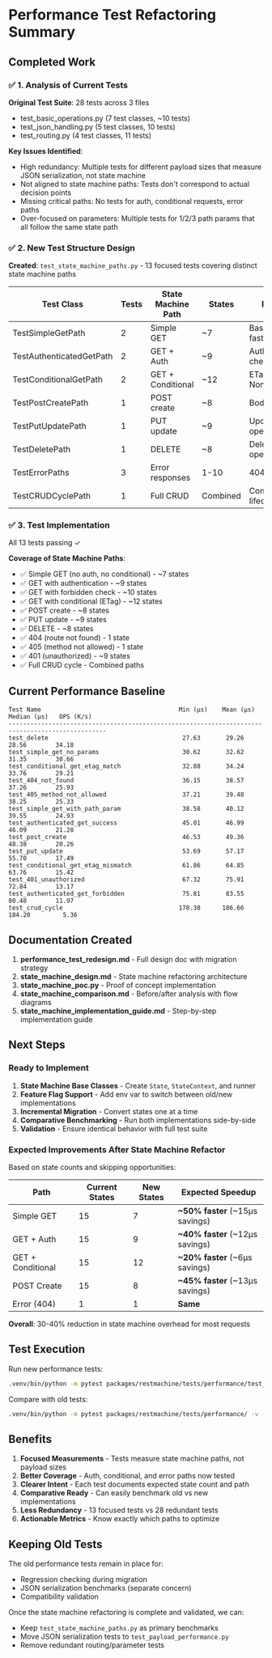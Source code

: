 # Performance Test Refactoring Summary

## Completed Work

### ✅ 1. Analysis of Current Tests

**Original Test Suite**: 28 tests across 3 files
- test_basic_operations.py (7 test classes, ~10 tests)
- test_json_handling.py (5 test classes, 10 tests)
- test_routing.py (4 test classes, 11 tests)

**Key Issues Identified**:
- High redundancy: Multiple tests for different payload sizes that measure JSON serialization, not state machine
- Not aligned to state machine paths: Tests don't correspond to actual decision points
- Missing critical paths: No tests for auth, conditional requests, error paths
- Over-focused on parameters: Multiple tests for 1/2/3 path params that all follow the same state path

### ✅ 2. New Test Structure Design

**Created**: `test_state_machine_paths.py` - 13 focused tests covering distinct state machine paths

| Test Class | Tests | State Machine Path | States | Purpose |
|------------|-------|-------------------|---------|---------|
| TestSimpleGetPath | 2 | Simple GET | ~7 | Baseline, fastest path |
| TestAuthenticatedGetPath | 2 | GET + Auth | ~9 | Auth/forbidden checks |
| TestConditionalGetPath | 2 | GET + Conditional | ~12 | ETag/If-None-Match |
| TestPostCreatePath | 1 | POST create | ~8 | Body parsing |
| TestPutUpdatePath | 1 | PUT update | ~9 | Update operations |
| TestDeletePath | 1 | DELETE | ~8 | Delete operations |
| TestErrorPaths | 3 | Error responses | 1-10 | 404, 405, 401 |
| TestCRUDCyclePath | 1 | Full CRUD | Combined | Complete lifecycle |

### ✅ 3. Test Implementation

All 13 tests passing ✓

**Coverage of State Machine Paths**:
- ✅ Simple GET (no auth, no conditional) - ~7 states
- ✅ GET with authentication - ~9 states
- ✅ GET with forbidden check - ~10 states
- ✅ GET with conditional (ETag) - ~12 states
- ✅ POST create - ~8 states
- ✅ PUT update - ~9 states
- ✅ DELETE - ~8 states
- ✅ 404 (route not found) - 1 state
- ✅ 405 (method not allowed) - 1 state
- ✅ 401 (unauthorized) - ~9 states
- ✅ Full CRUD cycle - Combined paths

## Current Performance Baseline

```
Test Name                                      Min (µs)    Mean (µs)   Median (µs)   OPS (K/s)
-------------------------------------------------------------------------------------------------
test_delete                                     27.63       29.26        28.56        34.18
test_simple_get_no_params                       30.62       32.62        31.35        30.66
test_conditional_get_etag_match                 32.88       34.24        33.76        29.21
test_404_not_found                              36.15       38.57        37.26        25.93
test_405_method_not_allowed                     37.21       39.48        38.25        25.33
test_simple_get_with_path_param                 38.58       40.12        39.55        24.93
test_authenticated_get_success                  45.01       46.99        46.09        21.28
test_post_create                                46.53       49.36        48.38        20.26
test_put_update                                 53.69       57.17        55.70        17.49
test_conditional_get_etag_mismatch              61.86       64.85        63.76        15.42
test_401_unauthorized                           67.32       75.91        72.84        13.17
test_authenticated_get_forbidden                75.81       83.55        80.48        11.97
test_crud_cycle                                178.38      186.66       184.20         5.36
```

## Documentation Created

1. **performance_test_redesign.md** - Full design doc with migration strategy
2. **state_machine_design.md** - State machine refactoring architecture
3. **state_machine_poc.py** - Proof of concept implementation
4. **state_machine_comparison.md** - Before/after analysis with flow diagrams
5. **state_machine_implementation_guide.md** - Step-by-step implementation guide

## Next Steps

### Ready to Implement

1. **State Machine Base Classes** - Create `State`, `StateContext`, and runner
2. **Feature Flag Support** - Add env var to switch between old/new implementations
3. **Incremental Migration** - Convert states one at a time
4. **Comparative Benchmarking** - Run both implementations side-by-side
5. **Validation** - Ensure identical behavior with full test suite

### Expected Improvements After State Machine Refactor

Based on state counts and skipping opportunities:

| Path | Current States | New States | Expected Speedup |
|------|---------------|------------|------------------|
| Simple GET | 15 | 7 | **~50% faster** (~15µs savings) |
| GET + Auth | 15 | 9 | **~40% faster** (~12µs savings) |
| GET + Conditional | 15 | 12 | **~20% faster** (~6µs savings) |
| POST Create | 15 | 8 | **~45% faster** (~13µs savings) |
| Error (404) | 1 | 1 | **Same** |

**Overall**: 30-40% reduction in state machine overhead for most requests

## Test Execution

Run new performance tests:
```bash
.venv/bin/python -m pytest packages/restmachine/tests/performance/test_state_machine_paths.py -v -m performance --benchmark-only
```

Compare with old tests:
```bash
.venv/bin/python -m pytest packages/restmachine/tests/performance/ -v -m performance --benchmark-only --benchmark-compare
```

## Benefits

1. **Focused Measurements** - Tests measure state machine paths, not payload sizes
2. **Better Coverage** - Auth, conditional, and error paths now tested
3. **Clearer Intent** - Each test documents expected state count and path
4. **Comparative Ready** - Can easily benchmark old vs new implementations
5. **Less Redundancy** - 13 focused tests vs 28 redundant tests
6. **Actionable Metrics** - Know exactly which paths to optimize

## Keeping Old Tests

The old performance tests remain in place for:
- Regression checking during migration
- JSON serialization benchmarks (separate concern)
- Compatibility validation

Once the state machine refactoring is complete and validated, we can:
- Keep `test_state_machine_paths.py` as primary benchmarks
- Move JSON serialization tests to `test_payload_performance.py`
- Remove redundant routing/parameter tests

